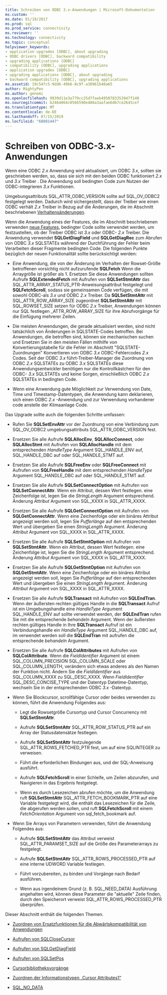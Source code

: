 ```yaml
---
title: Schreiben von ODBC 3.x-Anwendungen | Microsoft-Dokumentation
ms.custom: ''
ms.date: 01/19/2017
ms.prod: sql
ms.prod_service: connectivity
ms.reviewer: ''
ms.technology: connectivity
ms.topic: conceptual
helpviewer_keywords:
- application upgrades [ODBC], about upgrading
- ODBC drivers [ODBC], backward compatibility
- upgrading applications [ODBC]
- compatibility [ODBC], upgrading applications
- application upgrades [ODBC]
- upgrading applications [ODBC], about upgrading
- backward compatibility [ODBC], upgrading applications
ms.assetid: 19c54fc5-9dd6-49b6-8c9f-a38961b40a65
author: MightyPen
ms.author: genemi
ms.openlocfilehash: 9939d11e3a779cc25d7faeb4950783353947f140
ms.sourcegitcommit: b2464064c0566590e486a3aafae6d67ce2645cef
ms.translationtype: MT
ms.contentlocale: de-DE
ms.lasthandoff: 07/15/2019
ms.locfileid: "68081447"
---
```

# <a name="writing-odbc-3x-applications"></a>Schreiben von ODBC-3.x-Anwendungen
Wenn eine ODBC *2.x* Anwendung wird aktualisiert, um ODBC *3.x*, sollten sie geschrieben werden, so, dass sie sich mit den beiden ODBC funktioniert *2.x* und *3.x* Treiber . Die Anwendung soll bedingten Code zum Nutzen der ODBC-integrieren *3.x* Funktionen.  
  
 Umgebungsattributs SQL_ATTR_ODBC_VERSION sollte auf SQL_OV_ODBC2 festgelegt werden. Dadurch wird sichergestellt, dass der Treiber wie einen ODBC verhält *2.x* Treiber in Bezug auf die Änderungen, die im Abschnitt beschriebenen [Verhaltensänderungen](../../../odbc/reference/develop-app/behavioral-changes.md).  
  
 Wenn die Anwendung eines der Features, die im Abschnitt beschriebenen verwenden [neue Features](../../../odbc/reference/develop-app/new-features.md), bedingter Code sollte verwendet werden, um festzustellen, ob der Treiber ODBC ist *3.x* oder ODBC- *2.x* Treiber. Die Anwendung verwendet **SQLGetDiagField** und **SQLGetDiagRec** zum Abrufen von ODBC *3.x* SQLSTATEs während der Durchführung der Fehler beim Verarbeiten dieser Fragmente bedingten Code. Die folgenden Punkte bezüglich der neuen Funktionalität sollte berücksichtigt werden:  
  
-   Eine Anwendung, die von der Änderung im Verhalten der Rowset-Größe betroffenen vorsichtig nicht aufzurufende **SQLFetch** Wenn die Arraygröße ist größer als 1. Ersetzen Sie diese Anwendungen sollten Aufrufe **SQLExtendedFetch** mit Aufrufen von **SQLSetStmtAttr** das SQL_ATTR_ARRAY_STATUS_PTR-Anweisungsattribut festgelegt und **SQLFetchScroll**, sodass sie gemeinsamen Code verfügen, die mit sowohl ODBC-als *3.x* und ODBC *2.x* Treiber. Da **SQLSetStmtAttr** mit SQL_ATTR_ROW_ARRAY_SIZE zugeordnet **SQLSetStmtAttr** mit SQL_ROWSET_SIZE setzen für ODBC *2.x* Treiber, Anwendungen können nur SQL festlegen _ATTR_ROW_ARRAY_SIZE für ihre Abrufvorgänge für die Einfügung mehrerer Zeilen.  
  
-   Die meisten Anwendungen, die gerade aktualisiert werden, sind nicht tatsächlich von Änderungen in SQLSTATE-Codes betroffen. Bei Anwendungen, die betroffen sind, können sie mechanischen suchen und Ersetzen Sie in den meisten Fällen mithilfe von Konvertierungstabelle für die Fehler im Abschnitt "SQLSTATE-Zuordnungen" Konvertieren von ODBC *3.x* ODBC-Fehlercodes *2.x* Codes. Seit der ODBC *3.x* führt-Treiber-Manager die Zuordnung von ODBC *2.x* SQLSTATEs zu ODBC *3.x* SQLSTATEs diese Anwendungsentwickler benötigen nur die Kontrollkästchen für den ODBC-  *3.x* SQLSTATEs und keine Sorgen, einschließlich ODBC *2.x* SQLSTATEs in bedingten Code.  
  
-   Wenn eine Anwendung gute Möglichkeit zur Verwendung von Date, Time und Timestamp-Datentypen, die Anwendung kann deklarieren, sich einen ODBC *2.x* -Anwendung und zur Verwendung vorhandener code anstelle der Klimaanlage Code.  
  
 Das Upgrade sollte auch die folgenden Schritte umfassen:  
  
-   Rufen Sie **SQLSetEnvAttr** vor der Zuordnung von eine Verbindung zum SQL_OV_ODBC2 umgebungsattributs SQL_ATTR_ODBC_VERSION fest.  
  
-   Ersetzen Sie alle Aufrufe **SQLAllocEnv**, **SQLAllocConnect**, oder **SQLAllocStmt** mit Aufrufen von **SQLAllocHandle** mit dem entsprechenden *HandleType* Argument SQL_HANDLE_ENV auf, SQL_HANDLE_DBC auf oder SQL_HANDLE_STMT auf.  
  
-   Ersetzen Sie alle Aufrufe **SQLFreeEnv** oder **SQLFreeConnect** mit Aufrufen von **SQLFreeHandle** mit dem entsprechenden *HandleType* Argument SQL_HANDLE_DBC auf oder SQL_HANDLE_STMT auf.  
  
-   Ersetzen Sie alle Aufrufe **SQLSetConnectOption** mit Aufrufen von **SQLSetConnectAttr**. Wenn ein Attribut, dessen Wert festlegen. eine Zeichenfolge ist, legen Sie die *StringLength* Argument entsprechend. Änderung *Attribut* Argument von SQL_XXXX in SQL_ATTR_XXXX.  
  
-   Ersetzen Sie alle Aufrufe **SQLGetConnectOption** mit Aufrufen von **SQLGetConnectAttr**. Wenn eine Zeichenfolge oder ein binäres Attribut angezeigt werden soll, legen Sie *Pufferlänge* auf den entsprechenden Wert und übergeben Sie einen *StringLength* Argument. Änderung *Attribut* Argument von SQL_XXXX in SQL_ATTR_XXXX.  
  
-   Ersetzen Sie alle Aufrufe **SQLSetStmtOption** mit Aufrufen von **SQLSetStmtAttr**. Wenn ein Attribut, dessen Wert festlegen. eine Zeichenfolge ist, legen Sie die *StringLength* Argument entsprechend. Änderung *Attribut* Argument von SQL_XXXX in SQL_ATTR_XXXX.  
  
-   Ersetzen Sie alle Aufrufe **SQLGetStmtOption** mit Aufrufen von **SQLGetStmtAttr**. Wenn eine Zeichenfolge oder ein binäres Attribut angezeigt werden soll, legen Sie *Pufferlänge* auf den entsprechenden Wert und übergeben Sie einen *StringLength* Argument. Änderung *Attribut* Argument von SQL_XXXX in SQL_ATTR_XXXX.  
  
-   Ersetzen Sie alle Aufrufe **SQLTransact** mit Aufrufen von **SQLEndTran**. Wenn der äußersten rechten gültiges Handle in die **SQLTransact** Aufruf ist ein Umgebungshandle eine *HandleType* Argument SQL_HANDLE_ENV auf sollte verwendet werden, der **SQLEndTran** rufen Sie mit die entsprechende *behandeln* Argument. Wenn der äußersten rechten gültiges Handle in Ihre **SQLTransact** Aufruf ist ein Verbindungshandle ein *HandleType* Argument SQL_HANDLE_DBC auf, im verwendet werden soll die **SQLEndTran** mit aufrufen die entsprechende *behandeln* Argument.  
  
-   Ersetzen Sie alle Aufrufe **SQLColAttributes** mit Aufrufen von **SQLColAttribute**. Wenn die *FieldIdentifier* Argument ist einem SQL_COLUMN_PRECISION SQL_COLUMN_SCALE oder SQL_COLUMN_LENGTH, verändern sich etwas anderes als den Namen der Funktion nicht. Ändern Sie die *FieldIdentifier* aus SQL_COLUMN_XXXX zu SQL_DESC_XXXX. Wenn *FieldIdentifier* SQL_DESC_CONCISE_TYPE und der Datentyp Datetime-Datentyp, wechseln Sie in der entsprechenden ODBC *3.x* -Datentyp.  
  
-   Wenn Sie Blockcursor, scrollfähige Cursor oder beides verwenden zu können, führt die Anwendung Folgendes aus:  
  
    -   Legt die Rowsetgröße Cursortyp und Cursor Concurrency mit **SQLSetStmtAttr**.  
  
    -   Aufrufe **SQLSetStmtAttr** SQL_ATTR_ROW_STATUS_PTR auf ein Array der Statusdatensätze festlegen.  
  
    -   Aufrufe **SQLSetStmtAttr** festzulegende SQL_ATTR_ROWS_FETCHED_PTR fest, um auf eine SQLINTEGER zu verweisen.  
  
    -   Führt die erforderlichen Bindungen aus, und der SQL-Anweisung ausführt.  
  
    -   Aufrufe **SQLFetchScroll** in einer Schleife, um Zeilen abzurufen, und Navigieren in das Ergebnis festgelegt.  
  
    -   Wenn es durch Lesezeichen abrufen möchte, um die Anwendung ruft **SQLSetStmtAttr** SQL_ATTR_FETCH_BOOKMARK_PTR auf eine Variable festgelegt wird, die enthält das Lesezeichen für die Zeile, die abgerufen werden sollen, und ruft **SQLFetchScroll** mit einem *FetchOrientation* Argument von sql_fetch_bookmark auf.  
  
-   Wenn Sie Arrays von Parametern verwenden, führt die Anwendung Folgendes aus:  
  
    -   Aufrufe **SQLSetStmtAttr** das Attribut verweist SQL_ATTR_PARAMSET_SIZE auf die Größe des Parameterarrays zu festgelegt.  
  
    -   Aufrufe **SQLSetStmtAttr** SQL_ATTR_ROWS_PROCESSED_PTR auf eine interne UDWORD Variable festlegen.  
  
    -   Führt vorzubereiten, zu binden und Vorgänge nach Bedarf ausführen.  
  
    -   Wenn aus irgendeinem Grund (z. B. SQL_NEED_DATA) Ausführung angehalten wird, können diese Parameter die "aktuelle" Zeile finden, durch den Speicherort verweist SQL_ATTR_ROWS_PROCESSED_PTR überprüfen.  
  
 Dieser Abschnitt enthält die folgenden Themen.  
  
-   [Zuordnen von Ersatzfunktionen für die Abwärtskompatibilität von Anwendungen](../../../odbc/reference/develop-app/mapping-replacement-functions-for-backward-compatibility-of-applications.md)  
  
-   [Aufrufen von SQLCloseCursor](../../../odbc/reference/develop-app/calling-sqlclosecursor.md)  
  
-   [Aufrufen von SQLGetDiagField](../../../odbc/reference/develop-app/calling-sqlgetdiagfield.md)  
  
-   [Aufrufen von SQLSetPos](../../../odbc/reference/develop-app/calling-sqlsetpos.md)  
  
-   [Cursorbibliotheksvorgänge](../../../odbc/reference/develop-app/cursor-library-operations.md)  
  
-   [Zuordnen der Informationstypen „Cursor Attributes1“](../../../odbc/reference/develop-app/mapping-the-cursor-attributes1-information-types.md)  
  
-   [SQL_NO_DATA](../../../odbc/reference/develop-app/sql-no-data.md)
